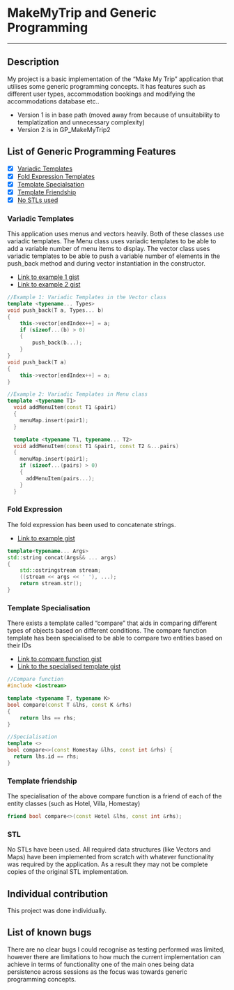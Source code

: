 # MakeMyTrip and Generic Programming
---
## Description
My project is a basic implementation of the “Make My Trip” application that utilises some generic programming concepts. It has features such as different user types, accommodation bookings and modifying the accommodations database etc..
- Version 1 is in base path (moved away from because of unsuitability to templatization and unnecessary complexity)
- Version 2 is in GP_MakeMyTrip2

## List of Generic Programming Features
- [x] [Variadic Templates](###variadic-templates)
- [x] [Fold Expression Templates](###fold-expression)
- [x] [Template Specialsation](###template-specialisation)
- [x] [Template Friendship](###template-friendship)
- [x] [No STLs used](#stl)
### Variadic Templates
This application uses menus and vectors heavily. Both of these classes use variadic templates.
The Menu class uses variadic templates to be able to add a variable number of menu items to display. The vector class uses variadic templates to be able to push a variable number of elements in the push_back method and during vector instantiation in the constructor.
- [Link to example 1 gist](https://gist.github.com/praakhya/ea3e0dd95250cdb462561499737265bb)
- [Link to example 2 gist](https://gist.github.com/praakhya/f8d394b54d553c1f5cde5a37dac922fc)
```c++
//Example 1: Variadic Templates in the Vector class
template <typename... Types>
void push_back(T a, Types... b)
{
    this->vector[endIndex++] = a;
    if (sizeof...(b) > 0)
    {
        push_back(b...);
    }
}
void push_back(T a)
{
    this->vector[endIndex++] = a;
}

//Example 2: Variadic Templates in Menu class
template <typename T1>
  void addMenuItem(const T1 &pair1)
  {
    menuMap.insert(pair1);
  }

  template <typename T1, typename... T2>
  void addMenuItem(const T1 &pair1, const T2 &...pairs)
  {
    menuMap.insert(pair1);
    if (sizeof...(pairs) > 0)
    {
      addMenuItem(pairs...);
    }
  }
```
### Fold Expression
The fold expression has been used to concatenate strings.
- [Link to example gist](https://gist.github.com/praakhya/0e9403d2fa888564d3c9b041cdc9093f)
```c++
template<typename... Args>
std::string concat(Args&& ... args)
{   
    std::ostringstream stream;
    ((stream << args << ' '), ...);
    return stream.str();
}
```
### Template Specialisation
There exists a template called “compare” that aids in comparing different types of objects based on different conditions.
The compare function template has been specialised to be able to compare two entities based on their IDs
- [Link to compare function gist](https://gist.github.com/praakhya/88b2191146d50f0635de04b126f47fc9)
- [Link to the specialised template gist](https://gist.github.com/praakhya/2787efa916432a808b9ae615621e9e6d)
```c++
//Compare function
#include <iostream>

template <typename T, typename K>
bool compare(const T &lhs, const K &rhs)
{
    return lhs == rhs;
}

//Specialisation
template <>
bool compare<>(const Homestay &lhs, const int &rhs) {
  return lhs.id == rhs;
}
```
### Template friendship
The specialisation of the above compare function is a friend of each of the entity classes (such as Hotel, Villa, Homestay) 
```c++
friend bool compare<>(const Hotel &lhs, const int &rhs);
```
### STL
No STLs have been used. All required data structures (like Vectors and Maps) have been implemented from scratch with whatever functionality was required by the application. As a result they may not be complete copies of the original STL implementation.

## Individual contribution
This project was done individually.

## List of known bugs
There are no clear bugs I could recognise as testing performed was limited, however there are limitations to how much the current implementation can achieve in terms of functionality one of the main ones being data persistence across sessions as the focus was towards generic programming concepts.
